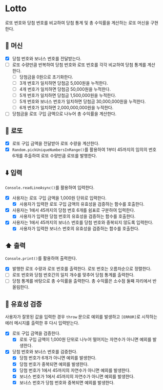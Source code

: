 # Lotto

로또 번호와 당첨 번호를 비교하여 당첨 통계 및 총 수익률을 계산하는 로또 머신을 구현한다.

## 🎰 머신

- [x] 당첨 번호와 보너스 번호를 전달받는다.
- [ ] 로또 수량만큼 반복하여 당첨 번호와 로또 번호를 각각 비교하여 당첨 통계를 계산한다.
  - [ ] 당첨금을 0원으로 초기화한다.
  - [ ] 3개 번호가 일치하면 당첨금 5,000원을 누적한다.
  - [ ] 4개 번호가 일치하면 당첨금 50,000원을 누적한다.
  - [ ] 5개 번호가 일치하면 당첨금 1,500,000원을 누적한다.
  - [ ] 5개 번호와 보너스 번호가 일치하면 당첨금 30,000,000원을 누적한다.
  - [ ] 6개 번호가 일치하면 2,000,000,000원을 누적한다.
- [ ] 당첨금을 로또 구입 금액으로 나누어 총 수익률을 계산한다.

## 💯 로또

- [x] 로또 구입 금액을 전달받아 로또 수량을 계산한다.
- [x] `Random.pickUniqueNumbersInRange()`를 활용하여 1부터 45까지의 임의의 번호 6개를 추출하여 로또 수량만큼 로또를 발행한다.

## ⬇️ 입력

`Console.readLineAsync()`를 활용하여 입력한다.

- [x] 사용자는 로또 구입 금액을 1,000원 단위로 입력한다.
  - [x] 사용자가 입력한 로또 구입 금액의 유효성을 검증하는 함수를 호출한다.
- [x] 사용자는 1에서 45까지의 당첨 번호 6개를 쉼표로 구분하여 입력한다.
  - [x] 사용자가 입력한 당첨 번호의 유효성을 검증하는 함수를 호출한다.
- [x] 사용자는 1에서 45까지의 보너스 번호를 당첨 번호와 중복되지 않도록 입력한다.
  - [x] 사용자가 입력한 보너스 번호의 유효성을 검증하는 함수를 호출한다.

## ⬆️ 출력

`Console.print()`를 활용하여 출력한다.

- [x] 발행한 로또 수량과 로또 번호를 출력한다. 로또 번호는 오름차순으로 정렬한다.
- [ ] 로또 번호와 당첨 번호간의 일치 개수를 맞추어 당첨 통계를 출력한다.
- [ ] 당첨 통계를 바탕으로 총 수익률을 출력한다. 총 수익률은 소수점 둘째 자리에서 반올림한다.

## 🐛 유효성 검증

사용자가 잘못된 값을 입력한 경우 `throw` 문으로 예외를 발생하고 `[ERROR]`로 시작하는 에러 메시지를 출력한 후 다시 입력받는다.

- [x] 로또 구입 금액을 검증한다.
  - [x] 로또 구입 금액이 1,000원 단위로 나누어 떨어지는 자연수가 아니면 예외를 발생한다.
- [x] 당첨 번호와 보너스 번호를 검증한다.
  - [x] 당첨 번호가 6개가 아니면 예외를 발생한다.
  - [x] 당첨 번호가 중복되면 예외를 발생한다.
  - [x] 당첨 번호가 1에서 45까지의 자연수가 아니면 예외를 발생한다.
  - [x] 보너스 번호가 1에서 45까지의 자연수가 아니면 예외를 발생한다.
  - [x] 보너스 번호가 당첨 번호와 중복되면 예외를 발생한다.

